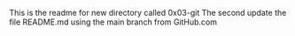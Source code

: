 This is the readme for new directory called 0x03-git
The second update the file README.md using the main branch from GitHub.com

